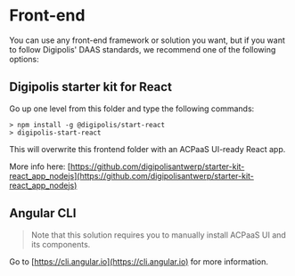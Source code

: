 # Front-end

You can use any front-end framework or solution you want, but if you want to follow Digipolis' DAAS standards, we recommend one of the following options:

## Digipolis starter kit for React

Go up one level from this folder and type the following commands:

```
> npm install -g @digipolis/start-react
> digipolis-start-react
```

This will overwrite this frontend folder with an ACPaaS UI-ready React app.

More info here: [https://github.com/digipolisantwerp/starter-kit-react_app_nodejs](https://github.com/digipolisantwerp/starter-kit-react_app_nodejs)

## Angular CLI

> Note that this solution requires you to manually install ACPaaS UI and its components.

Go to [https://cli.angular.io](https://cli.angular.io) for more information.

